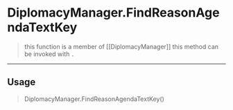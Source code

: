 # DiplomacyManager.FindReasonAgendaTextKey
> this function is a member of [[DiplomacyManager]]
> this method can be invoked with `.`
-----
## Usage
> DiplomacyManager.FindReasonAgendaTextKey()
